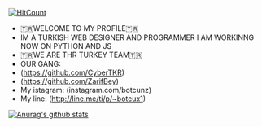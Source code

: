 [![HitCount](http://hits.dwyl.com/botcuangarali/botcuangarali.svg)](http://hits.dwyl.com/botcuangarali/botcuangarali)

- 🇹🇷WELCOME TO MY PROFILE🇹🇷
- IM A TURKISH WEB DESIGNER AND PROGRAMMER I AM WORKINNG NOW ON PYTHON AND JS
- 🇹🇷WE ARE THR TURKEY TEAM🇹🇷
- OUR GANG:
- (https://github.com/CyberTKR)
- (https://github.com/ZarifBey)
- My istagram: (instagram.com/botcunz)
- My line: (http://line.me/ti/p/~botcux1)

[![Anurag's github stats](https://github-readme-stats.vercel.app/api?username=botcuangarali)](https://github.com/anuraghazra/github-readme-stats)
<!--

**botcuangarali/botcuangarali** is a ✨ _special_ ✨ repository because its `README.md` (this file) appears on your GitHub profile.

Here are some ideas to get you started:

- 🔭 I’m currently working on ...
- 🌱 I’m currently learning ...
- 👯 I’m looking to collaborate on ...
- 🤔 I’m looking for help with ...
- 💬 Ask me about ...
- 📫 How to reach me: ...
- 😄 Pronouns: ...
- ⚡ Fun fact: ...
-->
